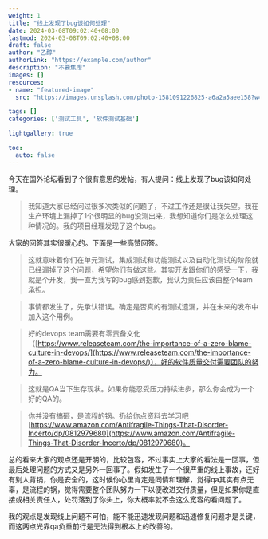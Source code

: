 ```yaml
---
weight: 1
title: "线上发现了bug该如何处理"
date: 2024-03-08T09:02:40+08:00
lastmod: 2024-03-08T09:02:40+08:00
draft: false
author: "乙醇"
authorLink: "https://example.com/author"
description: "不要焦虑"
images: []
resources:
- name: "featured-image"
  src: "https://images.unsplash.com/photo-1581091226825-a6a2a5aee158?w=300"

tags: []
categories: ['测试工具', '软件测试基础']

lightgallery: true

toc:
  auto: false
---
```


今天在国外论坛看到了个很有意思的发帖，有人提问：线上发现了bug该如何处理。

> 我知道大家已经问过很多次类似的问题了，不过工作还是很让我失望。我在生产环境上漏掉了1个很明显的bug没测出来，我想知道你们是怎么处理这种情况的。我的项目经理发现了这个bug。
> 

大家的回答其实很暖心的。下面是一些高赞回答。

> 这就意味着你们在单元测试，集成测试和功能测试以及自动化测试的阶段就已经漏掉了这个问题，希望你们有做这些。其实开发跟你们的感受一下，我就是个开发，我一直为我写的bug感到抱歉，我认为责任应该由整个team承担。
> 

> 事情都发生了，先承认错误。确定是否真的有测试遗漏，并在未来的发布中加入这个用例。
> 

> 好的devops team需要有零责备文化（[https://www.releaseteam.com/the-importance-of-a-zero-blame-culture-in-devops/](https://www.releaseteam.com/the-importance-of-a-zero-blame-culture-in-devops/)），好的软件质量交付需要团队的努力。
> 

> 这就是QA当下生存现状。如果你能忍受压力持续进步，那么你会成为一个好的QA的。
> 

> 你并没有搞砸，是流程的锅。扔给你点资料去学习吧[https://www.amazon.com/Antifragile-Things-That-Disorder-Incerto/dp/0812979680](https://www.amazon.com/Antifragile-Things-That-Disorder-Incerto/dp/0812979680)。
> 

总的看来大家的观点还是开明的，比较包容，不过事实上大家的看法是一回事，但最后处理问题的方式又是另外一回事了。假如发生了一个很严重的线上事故，还好有别人背锅，你是安全的，这时候你心里肯定是同情和理解，觉得qa其实有点无辜，是流程的锅，觉得需要整个团队努力一下以便改进交付质量，但是如果你是直接或相关责任人，处罚落到了你头上，你大概率就不会这么宽容的看问题了。

我的观点是发现线上问题不可怕，能不能迅速发现问题和迅速修复问题才是关键，而这两点光靠qa负重前行是无法得到根本上的改善的。
